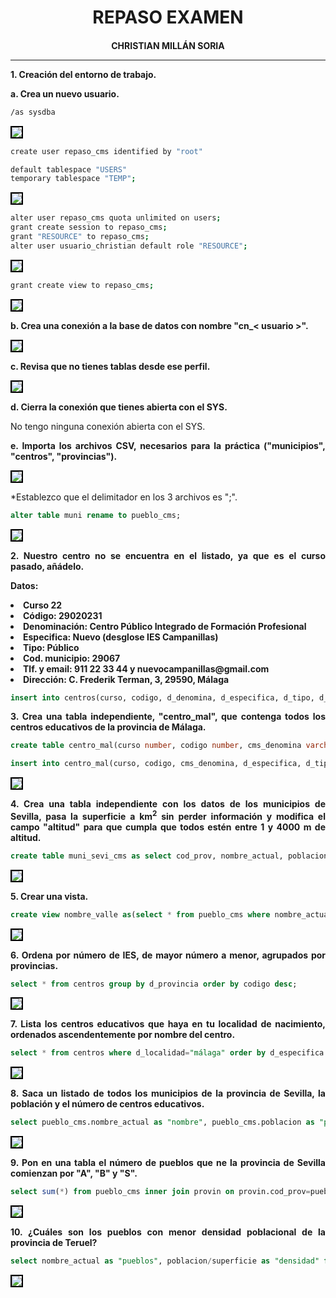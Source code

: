 <style>
  h1, h4{
    text-align: center;
    font-weight: bold;
    border: none;
    margin-bottom: 0px;
  }

  p{
    text-align: justify;
  }

  img{
    border: 2px solid black;
  }

  #ex{
    border: none;
  }
</style>

<h1>REPASO EXAMEN</h1>

<h4>CHRISTIAN MILLÁN SORIA</h4>

<hr>

<p><b>1. Creación del entorno de trabajo.</b></p>

<p><b>a. Crea un nuevo usuario.</b></p>

```bash
/as sysdba
```

<img src="img/1.png">

```bash
create user repaso_cms identified by "root"
```

```bash
default tablespace "USERS"
temporary tablespace "TEMP";
```

<img src="img/2.png">

```bash
alter user repaso_cms quota unlimited on users;
grant create session to repaso_cms;
grant "RESOURCE" to repaso_cms;
alter user usuario_christian default role "RESOURCE";
```

<img src="img/3.png">

```bash
grant create view to repaso_cms;
```

<img src="img/4.png">

<p><b>b. Crea una conexión a la base de datos con nombre "cn_< usuario >".</b></p>

<img src="img/5.png">

<p><b>c. Revisa que no tienes tablas desde ese perfil.</b></p>

<img src="img/6.png">

<p><b>d. Cierra la conexión que tienes abierta con el SYS.</b></p>

<p>No tengo ninguna conexión abierta con el SYS.</p>

<p><b>e. Importa los archivos CSV, necesarios para la práctica ("municipios", "centros", "provincias").</b></p>

<img src="img/7.png">

<p>*Establezco que el delimitador en los 3 archivos es ";".</p>

```sql
alter table muni rename to pueblo_cms;
```

<img src="img/8.png">

<p><b>2. Nuestro centro no se encuentra en el listado, ya que es el curso pasado, añádelo.</b></p>

<p><b>Datos:</b></p>

<li><b>Curso 22</b></li>

<li><b>Código: 29020231</b></li>

<li><b>Denominación: Centro Público Integrado de Formación Profesional</b></li>

<li><b>Especifica: Nuevo (desglose IES Campanillas)</b></li>

<li><b>Tipo: Público</b></li>

<li><b>Cod. municipio: 29067</b></li>

<li><b>Tlf. y email: 911 22 33 44 y nuevocampanillas@gmail.com</b></li>

<li><b>Dirección: C. Frederik Terman, 3, 29590, Málaga</b></li>

```sql
insert into centros(curso, codigo, d_denomina, d_especifica, d_tipo, d_domicilio, d_localidad, cod_municipio, d_municipio, d_provincia, c_postal, n_telefono, correo_e) values(22, 29020231, 'Centro Público Integrado de Formación Profesional', 'Nuevo (desglose IES Campanillas)', 'Público', 'C. Frederik Terman, 3, 29590, Málaga', 'Málaga', 29067, 'Campanillas', 'Málaga', 29590, 911223344, 'nuevocampanillas@gmail.com');
```

<p><b>3. Crea una tabla independiente, "centro_mal", que contenga todos los centros educativos de la provincia de Málaga.</b></p>

```sql
create table centro_mal(curso number, codigo number, cms_denomina varchar(60), d_especifica varchar(60), d_tipo varchar(60), d_domicilio varchar(60), d_localidad varchar(60), cod_municipio number, d_municipio varchar(60), d_provincia varchar(60), c_postal number, n_telefono number, correo_e varchar(60), primary key(codigo));
```

```sql
insert into centro_mal(curso, codigo, cms_denomina, d_especifica, d_tipo, d_domicilio, d_localidad, cod_municipio, d_municipio, d_provincia, c_postal, n_telefono, correo_e) select centros.* from centros where d_provincia="málaga";
```

<img src="img/9.png">

<p><b>4. Crea una tabla independiente con los datos de los municipios de Sevilla, pasa la superficie a km<sup>2</sup> sin perder información y modifica el campo "altitud" para que cumpla que todos estén entre 1 y 4000 m de altitud.</b></p>

```sql
create table muni_sevi_cms as select cod_prov, nombre_actual, poblacion, superficie/100 as km2, perimetro, cod_ine_capital, capital, poblacion_capital, longitud_etrs89, latitud_etrs89, altitud from pueblo_cms where pueblo_cms.cod_prov=41;
```

<img src="img/10.png">

<p><b>5. Crear una vista.</b></p>

```sql
create view nombre_valle as(select * from pueblo_cms where nombre_actual like '%valle%');
```

<img src="img/11.png">

<p><b>6. Ordena por número de IES, de mayor número a menor, agrupados por provincias.</b></p>

```sql
select * from centros group by d_provincia order by codigo desc;
```

<img src="img/12.png">

<p><b>7. Lista los centros educativos que haya en tu localidad de nacimiento, ordenados ascendentemente por nombre del centro.</b></p>

```sql
select * from centros where d_localidad="málaga" order by d_especifica asc;
```

<img src="img/13.png">

<p><b>8. Saca un listado de todos los municipios de la provincia de Sevilla, la población y el número de centros educativos.</b></p>

```sql
select pueblo_cms.nombre_actual as "nombre", pueblo_cms.poblacion as "poblacion" from pueblo_cms inner join provin on provin.cod_prov=pueblo_cms.cod_prov where pueblo_cms.cod_prov=44;
```

<img src="img/14.png">

<p><b>9. Pon en una tabla el número de pueblos que ne la provincia de Sevilla comienzan por "A", "B" y "S".</b></p>

```sql
select sum(*) from pueblo_cms inner join provin on provin.cod_prov=pueblo_cms.cod_prov where(pueblo_cms.nombre_actual like 'A%' or pueblo_cms.nombre_actual like 'B%' or pueblo_cms.nombre_actual like 'S%') and pueblo_cms.cod_prov=41;
```

<img src="img/15.png">

<p><b>10. ¿Cuáles son los pueblos con menor densidad poblacional de la provincia de Teruel?</b></p>

```sql
select nombre_actual as "pueblos", poblacion/superficie as "densidad" from pueblo_cms where cod_prov=44;
```

<img src="img/16.png">